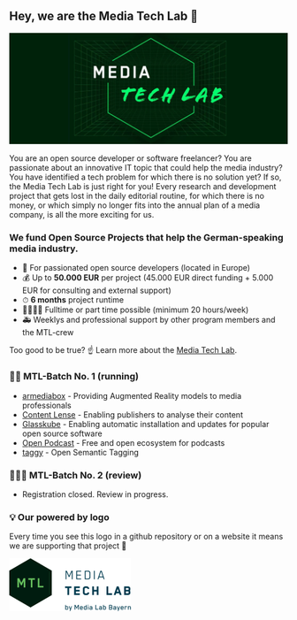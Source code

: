 ## Hey, we are the Media Tech Lab 👋

![Media Tech Lab Header image](/assets/mtl-bg.jpg)

You are an open source developer or software freelancer? You are passionate about an innovative IT topic that could help the media industry? You have identified a tech problem for which there is no solution yet? If so, the Media Tech Lab is just right for you! Every research and development project that gets lost in the daily editorial routine, for which there is no money, or which simply no longer fits into the annual plan of a media company, is all the more exciting for us.

### We fund Open Source Projects that help the German-speaking media industry.
- 🎸 For passionated open source developers (located in Europe)
- 💰 Up to **50.000 EUR** per project (45.000 EUR direct funding + 5.000 EUR for consulting and external support)
- ⏱ **6 months** project runtime
- 👩‍👩‍👧‍👧 Fulltime or part time possible (minimum 20 hours/week)
- 🚑 Weeklys and professional support by other program members and the MTL-crew

Too good to be true? ☝️ Learn more about the [Media Tech Lab](https://media-tech-lab.com/).

### 🏃‍♀️️‍️ MTL-Batch No. 1 (running)

- [armediabox](https://github.com/armediabox) - Providing Augmented Reality models to media professionals
- [Content Lense](https://github.com/content-lense) - Enabling publishers to analyse their content
- [Glasskube](https://github.com/glasskube/operator) - Enabling automatic installation and updates for popular open source software
- [Open Podcast](https://github.com/openpodcast) - Free and open ecosystem for podcasts
- [taggy](https://github.com/open-taggy) - Open Semantic Tagging

### 👷🏽‍♀️ MTL-Batch No. 2 (review)

- Registration closed. Review in progress.

### 💡 Our powered by logo

Every time you see this logo in a github repository or on a website it means we are supporting that project 💪

![Media Tech Lab powered by logo](/assets/mtl-powered-by.png)